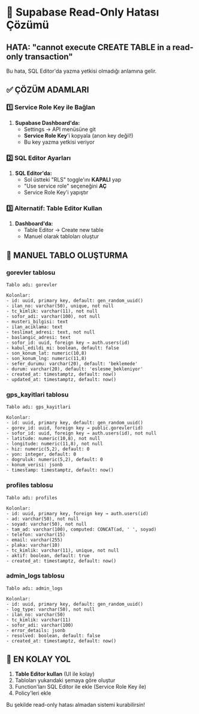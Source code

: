 # 🚨 Supabase Read-Only Hatası Çözümü

## HATA: "cannot execute CREATE TABLE in a read-only transaction"

Bu hata, SQL Editor'da yazma yetkisi olmadığı anlamına gelir.

## ✅ ÇÖZÜM ADAMLARI

### 1️⃣ Service Role Key ile Bağlan

1. **Supabase Dashboard'da:**
   - Settings → API menüsüne git
   - **Service Role Key**'i kopyala (anon key değil!)
   - Bu key yazma yetkisi veriyor

### 2️⃣ SQL Editor Ayarları

1. **SQL Editor'da:**
   - Sol üstteki "RLS" toggle'ını **KAPALI** yap
   - "Use service role" seçeneğini **AÇ**
   - Service Role Key'i yapıştır

### 3️⃣ Alternatif: Table Editor Kullan

1. **Dashboard'da:**
   - Table Editor → Create new table
   - Manuel olarak tabloları oluştur

## 🔄 MANUEL TABLO OLUŞTURMA

### gorevler tablosu

```
Tablo adı: gorevler

Kolonlar:
- id: uuid, primary key, default: gen_random_uuid()
- ilan_no: varchar(50), unique, not null
- tc_kimlik: varchar(11), not null
- sofor_adi: varchar(100), not null
- musteri_bilgisi: text
- ilan_aciklama: text
- teslimat_adresi: text, not null
- baslangic_adresi: text
- sofor_id: uuid, foreign key → auth.users(id)
- kabul_edildi_mi: boolean, default: false
- son_konum_lat: numeric(10,8)
- son_konum_lng: numeric(11,8)
- sefer_durumu: varchar(20), default: 'beklemede'
- durum: varchar(20), default: 'eslesme_bekleniyor'
- created_at: timestamptz, default: now()
- updated_at: timestamptz, default: now()
```

### gps_kayitlari tablosu

```
Tablo adı: gps_kayitlari

Kolonlar:
- id: uuid, primary key, default: gen_random_uuid()
- gorev_id: uuid, foreign key → public.gorevler(id)
- sofor_id: uuid, foreign key → auth.users(id), not null
- latitude: numeric(10,8), not null
- longitude: numeric(11,8), not null
- hiz: numeric(5,2), default: 0
- yon: integer, default: 0
- dogruluk: numeric(5,2), default: 0
- konum_verisi: jsonb
- timestamp: timestamptz, default: now()
```

### profiles tablosu

```
Tablo adı: profiles

Kolonlar:
- id: uuid, primary key, foreign key → auth.users(id)
- ad: varchar(50), not null
- soyad: varchar(50), not null
- tam_ad: varchar(100), computed: CONCAT(ad, ' ', soyad)
- telefon: varchar(15)
- email: varchar(255)
- plaka: varchar(10)
- tc_kimlik: varchar(11), unique, not null
- aktif: boolean, default: true
- created_at: timestamptz, default: now()
```

### admin_logs tablosu

```
Tablo adı: admin_logs

Kolonlar:
- id: uuid, primary key, default: gen_random_uuid()
- log_type: varchar(50), not null
- ilan_no: varchar(50)
- tc_kimlik: varchar(11)
- sofor_adi: varchar(100)
- error_details: jsonb
- resolved: boolean, default: false
- created_at: timestamptz, default: now()
```

## 🎯 EN KOLAY YOL

1. **Table Editor kullan** (UI ile kolay)
2. Tabloları yukarıdaki şemaya göre oluştur
3. Function'ları SQL Editor ile ekle (Service Role Key ile)
4. Policy'leri ekle

Bu şekilde read-only hatası almadan sistemi kurabilirsin!

